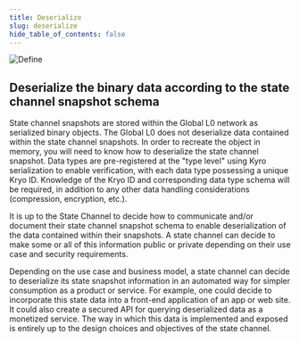 ```yaml
---
title: Deserialize
slug: deserialize
hide_table_of_contents: false
---
```


![Define](/img/statechannels/dataflow.png)

## Deserialize the binary data according to the state channel snapshot schema[](https://documents-hub.netlify.app/statechannels/scflow#step-5-deserialize-the-binary-data-according-to-the-state-channel-snapshot-schema)

State channel snapshots are stored within the Global L0 network as serialized binary objects. The Global L0 does not deserialize data contained within the state channel snapshots. In order to recreate the object in memory, you will need to know how to deserialize the state channel snapshot. Data types are pre-registered at the "type level" using Kyro serialization to enable verification, with each data type possessing a unique Kryo ID. Knowledge of the Kryo ID and corresponding data type schema will be required, in addition to any other data handling considerations (compression, encryption, etc.).

It is up to the State Channel to decide how to communicate and/or document their state channel snapshot schema to enable deserialization of the data contained within their snapshots. A state channel can decide to make some or all of this information public or private depending on their use case and security requirements.

Depending on the use case and business model, a state channel can decide to deserialize its state snapshot information in an automated way for simpler consumption as a product or service. For example, one could decide to incorporate this state data into a front-end application of an app or web site. It could also create a secured API for querying deserialized data as a monetized service. The way in which this data is implemented and exposed is entirely up to the design choices and objectives of the state channel.